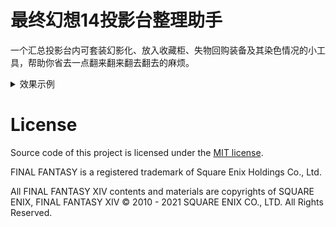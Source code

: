 # 最终幻想14投影台整理助手

一个汇总投影台内可套装幻影化、放入收藏柜、失物回购装备及其染色情况的小工具，帮助你省去一点翻来翻来翻去翻去的麻烦。

<details><summary>效果示例</summary>
111
![demo](./demo.webp)

</details>


# License

Source code of this project is licensed under the [MIT license](LICENSE.txt).

FINAL FANTASY is a registered trademark of Square Enix Holdings Co., Ltd.

All FINAL FANTASY XIV contents and materials are copyrights of SQUARE ENIX, FINAL FANTASY XIV © 2010 - 2021 SQUARE ENIX CO., LTD. All Rights Reserved.
